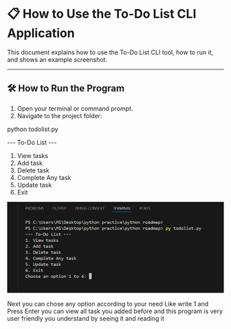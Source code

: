 # 📋 How to Use the To-Do List CLI Application

This document explains how to use the To-Do List CLI tool, how to run it, and shows an example screenshot.

---

## 🛠 How to Run the Program

1. Open your terminal or command prompt.
2. Navigate to the project folder:

python todolist.py

--- To-Do List ---
1. View tasks
2. Add task
3. Delete task
4. Complete Any task
5. Update task
6. Exit

![To-Do List CLI Screenshot](view.png)

Next you can chose any option according to your need 
Like write 1 and Press Enter you can view all task you added before and
this program is very user friendly you understand by seeing it and reading it 
